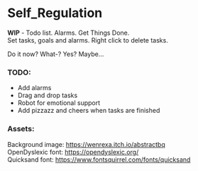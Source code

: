 # Self_Regulation

**WIP** - Todo list. Alarms. Get Things Done. <br />
Set tasks, goals and alarms. Right click to delete tasks.<br />

Do it now? What-? Yes? Maybe... <br />


### TODO:
* Add alarms
* Drag and drop tasks
* Robot for emotional support
* Add pizzazz and cheers when tasks are finished


### Assets:

Background image: https://wenrexa.itch.io/abstractbq <br />
OpenDyslexic font: https://opendyslexic.org/ <br />
Quicksand font: https://www.fontsquirrel.com/fonts/quicksand <br />
